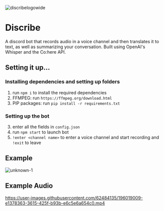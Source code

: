 ![discribelogowide](https://user-images.githubusercontent.com/62484135/196019074-5246f5be-3e9e-4b2a-bffd-5e764d368ba5.png)
# Discribe
A discord bot that records audio in a voice channel and then translates it to text, as well as summarizing your conversation. Built using OpenAI's Whisper and the Co:here API.

## Setting it up...

### Installing dependencies and setting up folders
1. run ``npm i`` to install the required dependencies
2. FFMPEG: run ``https://ffmpeg.org/download.html``
3. PIP packages: run ``pip install -r requirements.txt``

### Setting up the bot
3. enter all the fields in ``config.json``
4. run ``npm start`` to launch bot
5. ``!enter <channel name>`` to enter a voice channel and start recording and ``!exit`` to leave


## Example

![unknown-1](https://user-images.githubusercontent.com/54761690/196018554-1c7e3617-edf9-4925-9ca5-7ed2149444cc.png)

## Example Audio
https://user-images.githubusercontent.com/62484135/196019009-e1378363-3615-425f-b93b-e6c5e6a654c0.mp4

